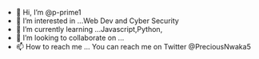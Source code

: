 - 👋 Hi, I’m @p-prime1
- 👀 I’m interested in ...Web Dev and Cyber Security
- 🌱 I’m currently learning ...Javascript,Python,
- 💞️ I’m looking to collaborate on ...
- 📫 How to reach me ... You can reach me on Twitter @PreciousNwaka5

<!---
p-prime1/p-prime1 is a ✨ special ✨ repository because its `README.md` (this file) appears on your GitHub profile.
You can click the Preview link to take a look at your changes.
--->
